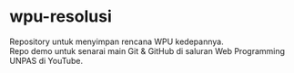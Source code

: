 # wpu-resolusi
Repository untuk menyimpan rencana WPU kedepannya. <br/>
Repo demo untuk senarai main Git & GitHub di saluran Web Programming UNPAS di YouTube.
